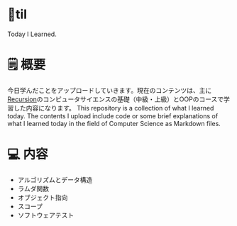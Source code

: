 # 📍til
Today I Learned. 

# 🗒️ 概要
今日学んだことをアップロードしていきます。現在のコンテンツは、主に[Recursion](https://recursionist.io/)のコンピュータサイエンスの基礎（中級・上級）とOOPのコースで学習した内容になります。
This repository is a collection of what I learned today. The contents I upload include code or some brief explanations of what I learned today in the field of Computer Science as Markdown files.

# 💻 内容
* アルゴリズムとデータ構造
* ラムダ関数
* オブジェクト指向
* スコープ
* ソフトウェアテスト
